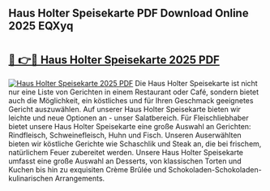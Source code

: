 ## Haus Holter Speisekarte PDF Download Online 2025 EQXyq

# <h2><a href="http://gc813y8.nevu.top/?p=Haus+Holter+Speisekarte">🔗 👉🔴 Haus Holter Speisekarte 2025 PDF</a></h2>

[![Haus Holter Speisekarte 2025 PDF](https://i.imgur.com/dBaPXMq.png)](http://gc813y8.nevu.top/?p=Haus+Holter+Speisekarte)
Die Haus Holter Speisekarte ist nicht nur eine Liste von Gerichten in einem Restaurant oder Café, sondern bietet auch die Möglichkeit, ein köstliches und für Ihren Geschmack geeignetes Gericht auszuwählen. Auf unserer Haus Holter Speisekarte bieten wir leichte und neue Optionen an - unser Salatbereich. Für Fleischliebhaber bietet unsere Haus Holter Speisekarte eine große Auswahl an Gerichten: Rindfleisch, Schweinefleisch, Huhn und Fisch. Unseren Auserwählten bieten wir köstliche Gerichte wie Schaschlik und Steak an, die bei frischem, natürlichem Feuer zubereitet werden. Unsere Haus Holter Speisekarte umfasst eine große Auswahl an Desserts, von klassischen Torten und Kuchen bis hin zu exquisiten Crème Brûlée und Schokoladen-Schokoladen-kulinarischen Arrangements.
